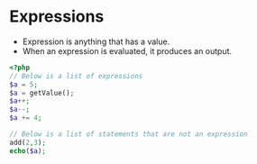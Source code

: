 # Expressions #
* Expression is anything that has a value.
* When an expression is evaluated, it produces an output.
```php
<?php
// Below is a list of expressions
$a = 5;
$a = getValue();
$a++;
$a--;
$a += 4;

// Below is a list of statements that are not an expression
add(2,3);
echo($a);
```